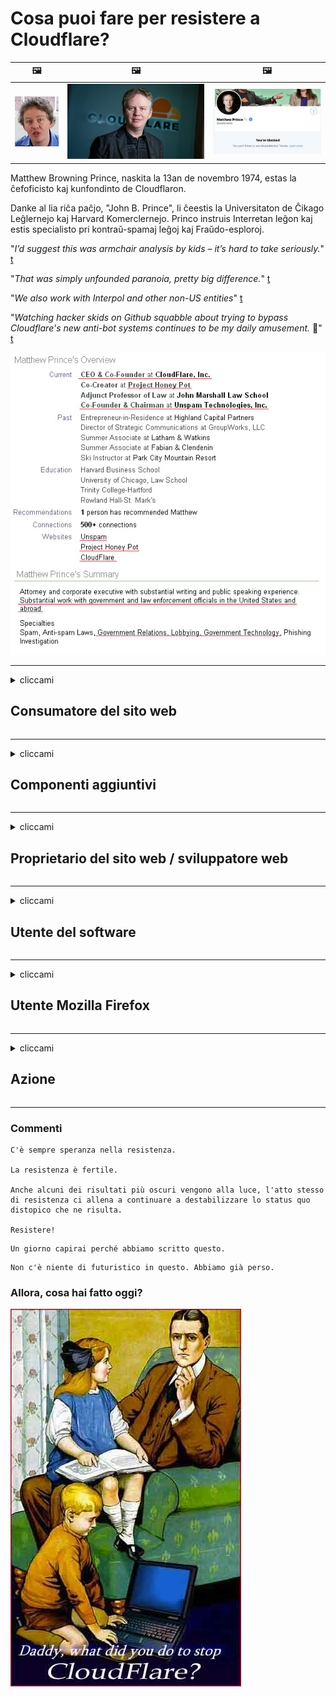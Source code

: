 # Cosa puoi fare per resistere a Cloudflare?

| 🖼 | 🖼 | 🖼 |
| --- | --- | --- |
| ![](../image/matthew_prince_teen.jpg) | ![](../image/matthew_prince.jpg) | ![](../image/blockedbymatthewprince.jpg) |


Matthew Browning Prince, naskita la 13an de novembro 1974, estas la ĉefoficisto kaj kunfondinto de Cloudflaron.

Danke al lia riĉa paĉjo, "John B. Prince", li ĉeestis la Universitaton de Ĉikago Leĝlernejo kaj Harvard Komerclernejo.
Princo instruis Interretan leĝon kaj estis specialisto pri kontraŭ-spamaj leĝoj kaj Fraŭdo-esploroj.


"*I’d suggest this was armchair analysis by kids – it’s hard to take seriously.*" [t](https://www.theguardian.com/technology/2015/nov/19/cloudflare-accused-by-anonymous-helping-isis)

"*That was simply unfounded paranoia, pretty big difference.*"  [t](https://twitter.com/xxdesmus/status/992757936123359233)

"*We also work with Interpol and other non-US entities*" [t](https://twitter.com/eastdakota/status/1203028504184360960)

"*Watching hacker skids on Github squabble about trying to bypass Cloudflare's new anti-bot systems continues to be my daily amusement.* 🍿" [t](https://twitter.com/eastdakota/status/1273277839102656515)


![](../image/whoismp.jpg)

---


<details>
<summary>cliccami

## Consumatore del sito web
</summary>


- Se il sito web che ti piace utilizza Cloudflare, digli di non usare Cloudflare.
  - Piagnucolare sui social media come Facebook, Reddit, Twitter o Mastodon non fa differenza. [Le azioni sono più rumorose degli hashtag.](https://twitter.com/phyzonloop/status/1274132092490862594)
  - Prova a contattare il proprietario del sito web se vuoi renderti utile.

[Cloudflare ha detto](https://github.com/Eloston/ungoogled-chromium/issues/783):
```
Ti consigliamo di contattare gli amministratori per i servizi o i siti specifici con cui riscontri problemi e di condividere la tua esperienza.
```

[Se non lo chiedi, il proprietario del sito web non conoscerà mai questo problema.](../PEOPLE.md)

![](../image/liberapay.jpg)

[Esempio di successo](https://counterpartytalk.org/t/turn-off-cloudflare-on-counterparty-co-plz/164/5).<br>
Hai un problema? [Alza la voce adesso.](https://github.com/maraoz/maraoz.github.io/issues/1) Esempio sotto.

```
Stai solo aiutando la censura aziendale e la sorveglianza di massa.
http://crimeflare.eu.org
```

```
La tua pagina web si trova nel giardino privato recintato che abusa della privacy di CloudFlare.
http://crimeflare.eu.org
```

- Prenditi del tempo per leggere l'informativa sulla privacy del sito web.
  - se il sito Web è dietro Cloudflare o il sito Web utilizza servizi collegati a Cloudflare.

Deve spiegare cos'è "Cloudflare" e chiedere il permesso di condividere i tuoi dati con Cloudflare. In caso contrario, si verificherà una violazione della fiducia e il sito Web in questione dovrebbe essere evitato.

[Un esempio di politica sulla privacy accettabile è qui](https://archive.is/bDlTz) ("Subprocessors" > "Entity Name")

```
Ho letto la tua informativa sulla privacy e non riesco a trovare la parola Cloudflare.
Mi rifiuto di condividere i dati con te se continui a fornire i miei dati a Cloudflare.
http://crimeflare.eu.org
```

Questo è un esempio di politica sulla privacy che non contiene la parola Cloudflare.
[Liberland Jobs](https://archive.is/daKIr) [privacy policy](https://docsend.com/view/feiwyte):

![](../image/cfwontobey.jpg)

Cloudflare ha la propria politica sulla privacy.
[Cloudflare ama fare sesso con le persone.](https://www.reddit.com/r/GamerGhazi/comments/2s64fe/be_wary_reporting_to_cloudflare/)

Ecco un buon esempio per il modulo di registrazione del sito web.
AFAIK, zero sito web lo fa. Ti fiderai di loro?

```
Facendo clic su "Iscriviti a XYZ", accetti i nostri termini di servizio e l'informativa sulla privacy.
Accetti inoltre di condividere i tuoi dati con Cloudflare e accetti anche l'informativa sulla privacy di cloudflare.
Se Cloudflare perde le tue informazioni o non ti consente di connetterti ai nostri server, non è colpa nostra. [*]

[ Iscriviti ] [ non sono d'accordo ]
```
[*] [PEOPLE.md](../PEOPLE.md)


- Cerca di non usare il loro servizio. Ricorda che sei osservato da Cloudflare.
  - ["I'm in your TLS, sniffin' your passworz"](../image/iminurtls.jpg)

- Cerca un altro sito web. Ci sono alternative e opportunità su Internet!

- Convinci i tuoi amici a usare Tor ogni giorno.
  - L'anonimato dovrebbe essere lo standard di Internet aperto!
  - [Nota che al progetto Tor non piace questo progetto.](../HISTORY.md)

</details>

------

<details>
<summary>cliccami

## Componenti aggiuntivi
</summary>

- Se il tuo browser è Firefox, Tor Browser o Ungoogled Chromium, utilizza uno di questi componenti aggiuntivi di seguito.
  - Se desideri aggiungere un altro nuovo componente aggiuntivo, chiedilo prima.


| Nome | Sviluppatore | Supporto | Può bloccare | Può notificare | Chrome |
| -------- | -------- | -------- | -------- | -------- | -------- |
| [Bloku Cloudflaron MITM-Atakon](../subfiles/about.bcma.md) | #Addon | [ ? ](http://crimeflare.eu.org/) | **sì**     | **sì**     |  **sì** |
| [Ĉu ligoj estas vundeblaj al MITM-atako?](../subfiles/about.ismm.md) | #Addon | [ ? ](http://crimeflare.eu.org/) | No     | **sì**     |  **sì** |
| [Ĉu ĉi tiuj ligoj blokos Tor-uzanton?](../subfiles/about.isat.md) | #Addon | [ ? ](http://crimeflare.eu.org/) | No     | **sì**     |  **sì** |
| [Block Cloudflare MITM Attack](https://trac.torproject.org/projects/tor/attachment/ticket/24351/block_cloudflare_mitm_attack-1.0.14.1-an%2Bfx.xpi)<br>[**DELETED BY TOR PROJECT**](../HISTORY.md) | nullius | [ ? ](../tool/block_cloudflare_mitm_fx), [Link](http://crimeflare.eu.org/) | **sì**     | **sì**     |  No |
| [TPRB](http://34ahehcli3epmhbu2wbl6kw6zdfl74iyc4vg3ja4xwhhst332z3knkyd.onion/) | Sw | [ ? ](http://34ahehcli3epmhbu2wbl6kw6zdfl74iyc4vg3ja4xwhhst332z3knkyd.onion/) | **sì**     | **sì**     |  No |
| [Detect Cloudflare](https://addons.mozilla.org/en-US/firefox/addon/detect-cloudflare/) | Frank Otto | [ ? ](https://github.com/traktofon/cf-detect) | No     | **sì**     |  No |
| [True Sight](https://addons.mozilla.org/en-US/firefox/addon/detect-cloudflare-plus/) | claustromaniac | [ ? ](https://github.com/claustromaniac/detect-cloudflare-plus) | No     | **sì**     |  No |
| [Which Cloudflare datacenter am I visiting?](https://addons.mozilla.org/en-US/firefox/addon/cf-pop/) | 依云 | [ ? ](https://github.com/lilydjwg/cf-pop) | No     | **sì**     |  No |


- "Decentraleyes" può interrompere la connessione a "CDNJS (Cloudflare)".
  - Impedisce a molte richieste di raggiungere le reti e serve file locali per evitare che i siti si interrompano.
  - Lo sviluppatore ha risposto: "[very concerning indeed](https://github.com/Synzvato/decentraleyes/issues/236#issuecomment-352049501)", "[widespread usage severely centralizes the web](https://github.com/Synzvato/decentraleyes/issues/251#issuecomment-366752049)"

- [Puoi anche rimuovere o diffidare del certificato Cloudflare dalla tua autorità di certificazione (CA).](https://www.ssl.com/how-to/remove-root-certificate-firefox/)

</details>

------

<details>
<summary>cliccami

## Proprietario del sito web / sviluppatore web
</summary>


![](../image/word_cloudflarefree.jpg)

- Non utilizzare la soluzione Cloudflare, punto.
  - Puoi fare di meglio, vero? [Ecco come rimuovere abbonamenti, piani, domini o account Cloudflare.](https://support.cloudflare.com/hc/en-us/articles/200167776-Removing-subscriptions-plans-domains-or-accounts)

| 🖼 | 🖼 |
| --- | --- |
| ![](../image/htmlalertcloudflare.jpg) | ![](../image/htmlalertcloudflare2.jpg) |

- Desideri più clienti? Sai cosa fare. Il suggerimento è "sopra la linea".
  - [Ciao, hai scritto "Prendiamo sul serio la tua privacy" ma ho ricevuto "Errore 403 Proxy anonimo proibito non consentito".](https://it.slashdot.org/story/19/02/19/0033255/stop-saying-we-take-your-privacy-and-security-seriously) Perché stai bloccando Tor o VPN? E perché stai bloccando le email temporanee?

![](../image/anonexist.jpg)

- L'uso di Cloudflare aumenterà le possibilità di un'interruzione. I visitatori non possono accedere al tuo sito web se il tuo server è inattivo o Cloudflare è inattivo.
  - [Pensavi davvero che Cloudflare non andasse mai giù?](https://www.ibtimes.com/cloudflare-down-not-working-sites-producing-504-gateway-timeout-errors-2618008) [Another](https://twitter.com/Jedduff/status/1097875615997399040) [sample](https://twitter.com/search?f=tweets&vertical=default&q=Cloudflare%20is%20having%20problems). [Need more](../PEOPLE.md)?

![](../image/cloudflareinternalerror.jpg)

- L'utilizzo di Cloudflare per eseguire il proxy del tuo "servizio API", "server di aggiornamento software" o "feed RSS" danneggerà il tuo cliente. Un cliente ti ha chiamato e ti ha detto "Non posso più usare la tua API" e non hai idea di cosa stia succedendo. Cloudflare può bloccare silenziosamente il tuo cliente. Pensi che vada bene?
  - Esistono molti client di lettura RSS e servizi in linea di lettori RSS. Perché pubblichi feed RSS se non permetti alle persone di iscriversi?

![](../image/rssfeedovercf.jpg)

- Hai bisogno di un certificato HTTPS? Usa "Let's Encrypt" o semplicemente acquistalo dalla società CA.

- Hai bisogno di un server DNS? Non riesci a configurare il tuo server? Che ne dici di loro: [Hurricane Electric Free DNS](https://dns.he.net/), [Dyn.com](https://dyn.com/dns/), [1984 Hosting](https://www.1984hosting.com/), [Afraid.Org (L'amministratore elimina il tuo account se usi TOR)](https://freedns.afraid.org/)

- Cerchi un servizio di hosting? Solo gratis? Che ne dici di loro: [Onion Service](http://vww6ybal4bd7szmgncyruucpgfkqahzddi37ktceo3ah7ngmcopnpyyd.onion/en/security/network-security/tor/onionservices-best-practices), [Free Web Hosting Area](https://freewha.com/), [Autistici/Inventati Web Site Hosting](https://www.autinv5q6en4gpf4.onion/services/website), [Github Pages](https://pages.github.com/), [Surge](https://surge.sh/)
  - [Alternative a Cloudflare](../subfiles/cloudflare-alternatives.md)

- Stai usando "cloudflare-ipfs.com"? [Sai che IPFS di Cloudflare è dannoso?](../PEOPLE.md)

- Installa Web Application Firewall come OWASP e Fail2Ban sul tuo server e configuralo correttamente.
  - Bloccare Tor non è una soluzione. Non punire tutti solo per i piccoli utenti cattivi.

- Reindirizza o impedisce agli utenti di "Cloudflare Warp" di accedere al tuo sito web. E fornisci una ragione se puoi.

> Elenco IP: "[Gli attuali intervalli IP di Cloudflare](cloudflare_inc/)"

> A: Bloccali e basta

```
server {
...
deny 173.245.48.0/20;
deny 103.21.244.0/22;
deny 103.22.200.0/22;
deny 103.31.4.0/22;
deny 141.101.64.0/18;
deny 108.162.192.0/18;
deny 190.93.240.0/20;
deny 188.114.96.0/20;
deny 197.234.240.0/22;
deny 198.41.128.0/17;
deny 162.158.0.0/15;
deny 104.16.0.0/12;
deny 172.64.0.0/13;
deny 131.0.72.0/22;
deny 2400:cb00::/32;
deny 2606:4700::/32;
deny 2803:f800::/32;
deny 2405:b500::/32;
deny 2405:8100::/32;
deny 2a06:98c0::/29;
deny 2c0f:f248::/32;
...
}
```

> B: Reindirizza alla pagina di avviso

```
http {
...
geo $iscf {
default 0;
173.245.48.0/20 1;
103.21.244.0/22 1;
103.22.200.0/22 1;
103.31.4.0/22 1;
141.101.64.0/18 1;
108.162.192.0/18 1;
190.93.240.0/20 1;
188.114.96.0/20 1;
197.234.240.0/22 1;
198.41.128.0/17 1;
162.158.0.0/15 1;
104.16.0.0/12 1;
172.64.0.0/13 1;
131.0.72.0/22 1;
2400:cb00::/32 1;
2606:4700::/32 1;
2803:f800::/32 1;
2405:b500::/32 1;
2405:8100::/32 1;
2a06:98c0::/29 1;
2c0f:f248::/32 1;
}
...
}

server {
...
if ($iscf) {rewrite ^ https://example.com/cfwsorry.php;}
...
}

<?php
header('HTTP/1.1 406 Not Acceptable');
echo <<<CLOUDFLARED
Thank you for visiting ourwebsite.com!<br />
We are sorry, but we can't serve you because your connection is being intercepted by Cloudflare.<br />
Please read http://crimeflare.eu.org for more information.<br />
CLOUDFLARED;
die();
```

- Configura Tor Onion Service o I2P insite se credi nella libertà e accetti utenti anonimi.

- Chiedi consiglio ad altri operatori di siti web doppi Clearnet / Tor e fai amicizia anonima!

</details>

------

<details>
<summary>cliccami

## Utente del software
</summary>


- Discord sta usando CloudFlare. Alternative? Noi raccomandiamo [**Briar** (Android)](https://f-droid.org/en/packages/org.briarproject.briar.android/), [Ricochet (PC)](https://ricochet.im/), [Tox + Tor (Android/PC)](https://tox.chat/download.html)
  - Briar include il demone Tor in modo da non dover installare Orbot.
  - Gli sviluppatori di Qwtch, Open Privacy, hanno eliminato il progetto stop_cloudflare dal loro servizio git senza preavviso.

- Se usi Debian GNU / Linux, o qualsiasi derivato, iscriviti: [bug #831835](https://bugs.debian.org/cgi-bin/bugreport.cgi?bug=831835). E se puoi, aiuta a verificare la patch e aiuta il manutentore a giungere alla giusta conclusione sul fatto che debba essere accettata.

- Consiglia sempre questi browser.

| Nome | Sviluppatore | Supporto | Commento |
| -------- | -------- | -------- | -------- |
| [Ungoogled-Chromium](https://ungoogled-software.github.io/ungoogled-chromium-binaries/) | Eloston | [ ? ](https://github.com/Eloston/ungoogled-chromium) | PC (Win, Mac, Linux)  _!Tor_ |
| [Bromite](https://www.bromite.org/fdroid) | Bromite | [ ? ](https://github.com/bromite/bromite/issues) | Android  _!Tor_ |
| [Tor Browser](https://www.torproject.org/download/) | Tor Project | [ ? ](https://support.torproject.org/) | PC (Win, Mac, Linux)  _Tor_|
| [Tor Browser Android](https://www.torproject.org/download/) | Tor Project | [ ? ](https://support.torproject.org/) | Android  _Tor_|
| [Onion Browser](https://itunes.apple.com/us/app/onion-browser/id519296448?mt=8) | Mike Tigas | [ ? ](https://github.com/OnionBrowser/OnionBrowser/issues) | Apple iOS  _Tor_|
| [GNU/Icecat](https://www.gnu.org/software/gnuzilla/) | GNU | [ ? ](https://www.gnu.org/software/gnuzilla/) | PC (Linux) |
| [IceCatMobile](https://f-droid.org/en/packages/org.gnu.icecat/) | GNU | [ ? ](https://lists.gnu.org/mailman/listinfo/bug-gnuzilla) | Android |
| [Iridium Browser](https://iridiumbrowser.de/about/) | Iridium | [ ? ](https://github.com/iridium-browser/iridium-browser/) | PC (Win, Mac, Linux, OpenBSD) |


La privacy di altri software è imperfetta. Questo non significa che il browser Tor sia "perfetto".
Non esiste sicurezza al 100% né privacy al 100% su Internet e sulla tecnologia.

- Non vuoi usare Tor? Puoi usare qualsiasi browser con Tor daemon.
  - [Nota che al progetto Tor non piace questo.](https://support.torproject.org/tbb/tbb-9/) Usa Tor Browser se sei in grado di farlo.
- [Come usare Chromium con Tor](../subfiles/chromium_tor.md)


Parliamo della privacy di altri software.

- [Se hai davvero bisogno di usare Firefox, seleziona "Firefox ESR".](https://www.mozilla.org/en-US/firefox/organizations/)
  - [Firefox - Spyware Watchdog](https://spyware.neocities.org/articles/firefox.html)
  - [Firefox rifiuta la libertà di parola, vieta la libertà di parola](https://web.archive.org/web/20200423010026/https://reclaimthenet.org/firefox-rejects-free-speech-bans-free-speech-commenting-plugin-dissenter-from-its-extensions-gallery/)
  - ["100+ voti negativi. Sembra che chiedere a una società di software di attenersi a ... il software è semplicemente troppo in questi giorni."](https://old.reddit.com/r/firefox/comments/gutdiw/weve_got_work_to_do_the_mozilla_blog/fslbbb6/)
  - [Uh, perché Firefox mi mostra i link sponsorizzati nella mia barra degli URL?](https://www.reddit.com/r/firefox/comments/jybx2w/uh_why_is_firefox_showing_me_sponsored_links_in/)
  - [Mozilla - Devil Incarnate](https://digdeeper.neocities.org/ghost/mozilla.html)

- [Ricorda, Mozilla utilizza il servizio Cloudflare.](https://www.robtex.com/dns-lookup/www.mozilla.org) [Stanno anche utilizzando il servizio DNS di Cloudflare sul loro prodotto.](https://www.theregister.co.uk/2018/03/21/mozilla_testing_dns_encryption/)

- [Mozilla ha ufficialmente rifiutato questo ticket.](https://bugzilla.mozilla.org/show_bug.cgi?id=1426618)

- [Firefox Focus è uno scherzo.](https://github.com/mozilla-mobile/focus-android/issues/1743) [Hanno promesso di disattivare la telemetria ma l'hanno cambiata.](https://github.com/mozilla-mobile/focus-android/issues/4210)

- [Lo sviluppatore PaleMoon / Basilisk ama Cloudflare.](https://github.com/mozilla-mobile/focus-android/issues/1743#issuecomment-345993097)
  - [Il server di archivio di Pale Moon ha violato e diffuso malware per 18 mesi](https://www.reddit.com/r/privacytoolsIO/comments/cc808y/pale_moons_archive_server_hacked_and_spread/)
  - Odia anche gli utenti di Tor - "[Lascia che sia ostile a Tor. Penso che la maggior parte dei siti dovrebbe essere ostile nei confronti di Tor considerando il suo fattore di abuso estremamente elevato.](https://github.com/yacy/yacy_search_server/issues/314#issuecomment-565932097)"

- [Waterfox ha un grave problema con i "telefoni domestici"](https://spyware.neocities.org/articles/waterfox.html)

- [Google Chrome è uno spyware.](https://www.gnu.org/proprietary/malware-google.en.html)
  - [Google profila la tua attività.](https://spyware.neocities.org/articles/chrome.html)

- [SRWare Iron effettua troppi telefoni per la connessione domestica.](https://spyware.neocities.org/articles/iron.html) Si collega anche a domini Google.

- [Brave Browser autorizza i tracker di Facebook / Twitter.](https://www.bleepingcomputer.com/news/security/facebook-twitter-trackers-whitelisted-by-brave-browser/)
  - [Ecco altri problemi.](https://spyware.neocities.org/articles/brave.html)
  - [ID affiliato binance](https://twitter.com/cryptonator1337/status/1269594587716374528)

- [Microsoft Edge consente a Facebook di eseguire il codice Flash dietro le spalle degli utenti.](https://www.zdnet.com/article/microsoft-edge-lets-facebook-run-flash-code-behind-users-backs/)

- [Vivaldi non rispetta la tua privacy.](https://spyware.neocities.org/articles/vivaldi.html)

- [Livello spyware Opera: estremamente alto](https://spyware.neocities.org/articles/opera.html)

- Apple iOS: [Non dovresti usare affatto iOS, principalmente perché è malware.](https://www.gnu.org/proprietary/malware-apple.html)

Pertanto si consiglia solo la tabella sopra. Nient'altro.

</details>

------

<details>
<summary>cliccami

## Utente Mozilla Firefox
</summary>


- "Firefox Nightly" invierà informazioni a livello di debug ai server Mozilla senza metodo di disattivazione.
  - [I server Mozilla stanno dietro a Cloudflare](https://www.digwebinterface.com/?hostnames=www.mozilla.org%0D%0Amozilla.cloudflare-dns.com&type=&ns=resolver&useresolver=8.8.4.4&nameservers=)

- È possibile impedire a Firefox di connettersi ai server Mozilla.
  - [Guida ai modelli di criteri di Mozilla](https://github.com/mozilla/policy-templates/blob/master/README.md)
  - Tieni presente che questo trucco potrebbe smettere di funzionare nella versione successiva perché a Mozilla piace inserirsi nella whitelist.
  - Usa il firewall e il filtro DNS per bloccarli completamente.

"`/distribution/policies.json`"

>     "WebsiteFilter": {
> 		"Block": [
> 		"*://*.mozilla.com/*",
> 		"*://*.mozilla.net/*",
> 		"*://*.mozilla.org/*",
> 		"*://webcompat.com/*",
> 		"*://*.firefox.com/*",
> 		"*://*.thunderbird.net/*",
> 		"*://*.cloudflare.com/*"
> 		]
>     },


- ~~Segnala un bug sul tracker di mozilla, dicendo loro di non usare Cloudflare.~~ C'era una segnalazione di bug su bugzilla. Molte persone hanno pubblicato la loro preoccupazione, tuttavia il bug è stato nascosto dall'amministratore nel 2018.

- Puoi disabilitare DoH in Firefox.
  - [Cambia il provider DNS predefinito di Firefox](../subfiles/change-firefox-dns.md)

![](../image/firefoxdns.jpg)

- [Se desideri utilizzare DNS non ISP, considera l'utilizzo del servizio DNS OpenNIC Tier2 o uno qualsiasi dei servizi DNS non Cloudflare.](https://wiki.opennic.org/start)
![](../image/opennic.jpg)
  - Blocca Cloudflare con DNS. [Crimeflare DNS](https://dns.crimeflare.eu.org/)

- Puoi usare Tor come risolutore DNS. [Se non sei un esperto di Tor, fai una domanda qui.](https://tor.stackexchange.com/)

> **Come?**
> 1. Scarica Tor e installalo sul tuo computer.
> 2. Aggiungi questa riga al file "torrc".
> DNSPort 127.0.0.1:53
> 3. Riavvia Tor.
> 4. Imposta il server DNS del tuo computer su "127.0.0.1".

</details>

------

<details>
<summary>cliccami

## Azione
</summary>


- Parla agli altri intorno a te dei pericoli di Cloudflare.

- [Aiutaci a migliorare questo repository.](http://crimeflare.eu.org).
  - Entrambe le liste, gli argomenti contro e i dettagli.

- [Documenta e rendi molto pubblico dove le cose vanno storte con Cloudflare (e società simili), assicurandoti di menzionare questo repository quando lo fai](http://crimeflare.eu.org) :)

- Fai in modo che più persone utilizzino Tor per impostazione predefinita in modo che possano sperimentare il Web dalla prospettiva di diverse parti del mondo.

- Avviare gruppi, nei social media e nel Meatspace, dedicati a liberare il mondo da Cloudflare.

- Dove appropriato, collegarsi a questi gruppi in questo archivio: questo può essere un luogo per il coordinamento lavorando insieme come gruppi.

- [Avvia una cooperativa in grado di fornire un'alternativa non aziendale significativa a Cloudflare.](../subfiles/cloudflare-alternatives.md)

- Facci sapere di eventuali alternative per aiutare almeno a fornire una difesa a più livelli contro Cloudflare.

- Se sei un cliente Cloudflare, configura le tue impostazioni sulla privacy e attendi che le violino.
  - [Quindi sottoporli a addebiti per violazione di spam / privacy.](https://twitter.com/thexpaw/status/1108424723233419264)

- Se ti trovi negli Stati Uniti d'America e il sito web in questione è una banca o un contabile, prova a esercitare pressioni legali ai sensi del Gramm-Leach-Bliley Act o dell'Americans with DIsabilities Act e riferiscici fino a che punto sei arrivato .

- Se il sito web è un sito governativo, prova a esercitare pressioni legali sotto il 1 ° emendamento della Costituzione degli Stati Uniti.

- Se sei cittadino dell'UE, contatta il sito web per inviare i tuoi dati personali ai sensi del Regolamento generale sulla protezione dei dati. Se si rifiutano di darti le tue informazioni, questa è una violazione della legge.

- Per le aziende che dichiarano di offrire un servizio sul proprio sito Web, provare a segnalarle come "falsa pubblicità" alle organizzazioni per la protezione dei consumatori e BBB. I siti Web Cloudflare sono serviti dai server Cloudflare.

- [L'ITU suggerisce nel contesto degli Stati Uniti che Cloudflare sta iniziando a diventare abbastanza grande da far cadere la legge antitrust su di loro.](https://www.itu.int/en/ITU-T/Workshops-and-Seminars/20181218/Documents/Geoff_Huston_Presentation.pdf)

- È concepibile che la versione 4 della GNU GPL possa includere una disposizione contro la memorizzazione del codice sorgente dietro un tale servizio, richiedendo per tutti i programmi GPLv4 e successivi che almeno il codice sorgente sia accessibile tramite un mezzo che non discrimina gli utenti Tor.

</details>

------

### Commenti

```
C'è sempre speranza nella resistenza.

La resistenza è fertile.

Anche alcuni dei risultati più oscuri vengono alla luce, l'atto stesso di resistenza ci allena a continuare a destabilizzare lo status quo distopico che ne risulta.

Resistere!
```

```
Un giorno capirai perché abbiamo scritto questo.
```

```
Non c'è niente di futuristico in questo. Abbiamo già perso.
```

### Allora, cosa hai fatto oggi?


![](../image/stopcf.jpg)
